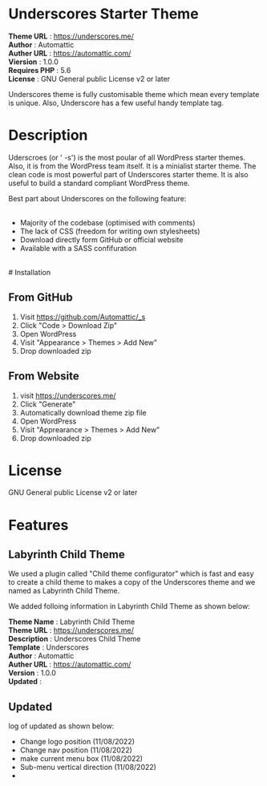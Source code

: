 
# Underscores Starter Theme

**Theme URL** : https://underscores.me/ <br>
**Author** : Automattic <br>
**Auther URL** : https://automattic.com/ <br>
**Viersion** : 1.0.0 <br>
**Requires PHP** : 5.6 <br>
**License** : GNU General public License v2 or later <br>

Underscores theme is fully customisable theme which mean every template is unique. Also, Underscore has a few useful handy template tag. <br>

# Description

Uderscroes (or ' -s') is the most poular of all WordPress starter themes. Also, it is from the WordPress team itself. It is a minialist starter theme. The clean code is most powerful part of Underscores starter theme. It is also useful to build a standard compliant WordPress theme.<br>

Best part about Underscores on the following feature:<br>
<br>
- Majority of the codebase (optimised with comments)<br>
- The lack of CSS (freedom for writing own stylesheets)<br>
- Download directly form GitHub or official website<br>
- Available with a SASS confifuration<br>
<br>
# Installation

## From GitHub 

1. Visit https://github.com/Automattic/_s
2. Click "Code > Download Zip"
3. Open WordPress
4. Visit "Appearance > Themes > Add New"
5. Drop downloaded zip

## From Website

1. visit https://underscores.me/
2. Click "Generate"
3. Automatically download theme zip file
4. Open WordPress
5. Visit "Apprearance > Themes > Add New"
6. Drop downloaded zip


# License

GNU General public License v2 or later

# Features

## Labyrinth Child Theme

We used a plugin called "Child theme configurator" which is fast and easy to create a child theme to makes a copy of the Underscores theme and we named as Labyrinth Child Theme.

We added folloing information in Labyrinth Child Theme as shown below:

**Theme Name** : Labyrinth Child Theme<br>
**Theme URL** : https://underscores.me/<br>
**Description** : Underscores Child Theme<br>
**Template** : Underscores<br>
**Author** : Automattic<br>
**Auther URL** : https://automattic.com/<br>
**Version** : 1.0.0<br>
**Updated** : <br>

## Updated

log of updated as shown below:

- Change logo position (11/08/2022)
- Change nav position (11/08/2022)
- make current menu box (11/08/2022)
- Sub-menu vertical direction (11/08/2022)
-  

